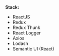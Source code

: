 

**Stack:**

* ReactJS
* Redux
* Redux Thunk
* React Logger
* Axios
* Lodash
* Semantic UI (React)
